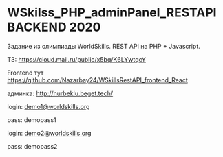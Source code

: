 # WSkilss_PHP_adminPanel_RESTAPI BACKEND 2020

Задание из олимпиады WorldSkills. REST API на PHP + Javascript.

ТЗ: https://cloud.mail.ru/public/x5bq/K6LYwtqcY

Frontend тут https://github.com/Nazarbay24/WSkillsRestAPI_frontend_React

админка: http://nurbeklu.beget.tech/

login: demo1@worldskills.org

pass: demopass1

login: demo2@worldskills.org

pass: demopass2
